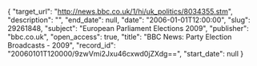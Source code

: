 {
  "target_url": "http://news.bbc.co.uk/1/hi/uk_politics/8034355.stm", 
  "description": "", 
  "end_date": null, 
  "date": "2006-01-01T12:00:00", 
  "slug": 29261848, 
  "subject": "European Parliament Elections 2009", 
  "publisher": "bbc.co.uk", 
  "open_access": true, 
  "title": "BBC News: Party Election Broadcasts - 2009", 
  "record_id": "20060101T120000/9zwVmi2Jxu46cxwd0jZXdg==", 
  "start_date": null
}

